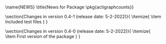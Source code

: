 \name{NEWS}
\title{News for Package \pkg{actigraphcounts}}

\section{Changes in version 0.4-1 (release date: 5-2-2022)}{
\itemize{
  \item Included test files
}
}


\section{Changes in version 0.4-0 (release date: 5-2-2022)}{
\itemize{
  \item First version of the package
}
}

